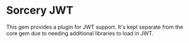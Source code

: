 # Sorcery JWT

This gem provides a plugin for JWT support. It's kept separate from the core
gem due to needing additional libraries to load in JWT.
